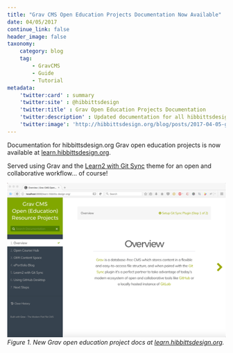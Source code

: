```yaml
---
title: "Grav CMS Open Education Projects Documentation Now Available"
date: 04/05/2017
continue_link: false
header_image: false
taxonomy:
    category: blog
    tag:
        - GravCMS
        - Guide
        - Tutorial
metadata:
    'twitter:card' : summary
    'twitter:site' : @hibbittsdesign
    'twitter:title' : Grav Open Education Projects Documentation
    'twitter:description' : Updated documentation for all hibbittsdesign.org Grav open education projects
    'twitter:image': 'http://hibbittsdesign.org/blog/posts/2017-04-05-grav-cms-open-education-projects-docs/learn-hibbittsdesign.png'
---
```


Documentation for hibbittsdesign.org Grav open education projects is now available at [learn.hibbittsdesign.org](http://learn.hibbittsdesign.org).  

Served using Grav and the [Learn2 with Git Sync](https://github.com/hibbitts-design/grav-theme-learn2-git-sync) theme for an open and collaborative workflow... of course!

[![New Grav open education project docs at learn.hibbittsdesign.org](learn-hibbittsdesign.png)](http://learn.hibbittsdesign.org)
_Figure 1. New Grav open education project docs at [learn.hibbittsdesign.org](http://learn.hibbittsdesign.org)._
